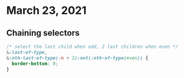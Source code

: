 # March 23, 2021

## Chaining selectors
```css
/* select the last child when odd, 2 last children when even */
&:last-of-type,
&:nth-last-of-type(-n + 2):not(:nth-of-type(even)) {
  border-bottom: 0;
}
```
